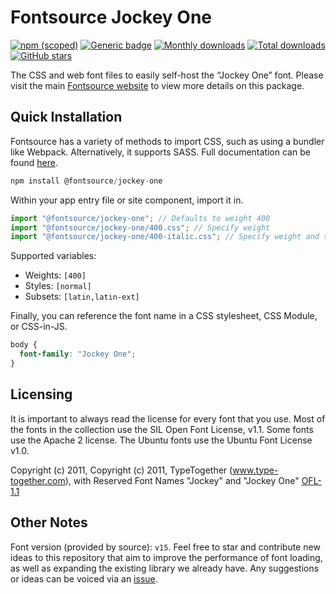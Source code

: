 # Fontsource Jockey One

[![npm (scoped)](https://img.shields.io/npm/v/@fontsource/jockey-one?color=brightgreen)](https://www.npmjs.com/package/@fontsource/jockey-one) [![Generic badge](https://img.shields.io/badge/fontsource-passing-brightgreen)](https://github.com/fontsource/fontsource) [![Monthly downloads](https://badgen.net/npm/dm/@fontsource/jockey-one)](https://github.com/fontsource/fontsource) [![Total downloads](https://badgen.net/npm/dt/@fontsource/jockey-one)](https://github.com/fontsource/fontsource) [![GitHub stars](https://img.shields.io/github/stars/fontsource/fontsource.svg?style=social&label=Star)](https://github.com/fontsource/fontsource/stargazers)

The CSS and web font files to easily self-host the “Jockey One” font. Please visit the main [Fontsource website](https://fontsource.org/fonts/jockey-one) to view more details on this package.

## Quick Installation

Fontsource has a variety of methods to import CSS, such as using a bundler like Webpack. Alternatively, it supports SASS. Full documentation can be found [here](https://fontsource.org/docs/getting-started/introduction).

```javascript
npm install @fontsource/jockey-one
```

Within your app entry file or site component, import it in.

```javascript
import "@fontsource/jockey-one"; // Defaults to weight 400
import "@fontsource/jockey-one/400.css"; // Specify weight
import "@fontsource/jockey-one/400-italic.css"; // Specify weight and style

```

Supported variables:
- Weights: `[400]`
- Styles: `[normal]`
- Subsets: `[latin,latin-ext]`

Finally, you can reference the font name in a CSS stylesheet, CSS Module, or CSS-in-JS.

```css
body {
  font-family: "Jockey One";
}
```

## Licensing
It is important to always read the license for every font that you use.
Most of the fonts in the collection use the SIL Open Font License, v1.1. Some fonts use the Apache 2 license. The Ubuntu fonts use the Ubuntu Font License v1.0.

Copyright (c) 2011, Copyright (c) 2011, TypeTogether (www.type-together.com), with Reserved Font Names "Jockey" and "Jockey One"
[OFL-1.1](http://scripts.sil.org/OFL)

## Other Notes
Font version (provided by source): `v15`.
Feel free to star and contribute new ideas to this repository that aim to improve the performance of font loading, as well as expanding the existing library we already have. Any suggestions or ideas can be voiced via an [issue](https://github.com/fontsource/fontsource/issues).